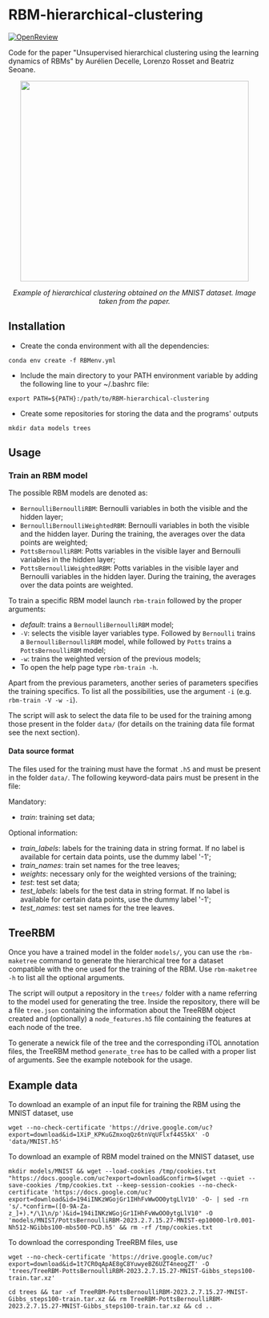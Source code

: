 # RBM-hierarchical-clustering
[![OpenReview](https://img.shields.io/badge/arXiv-2302.01851-red.svg)](https://openreview.net/forum?id=uXkfPvjYeM)

Code for the paper "Unsupervised hierarchical clustering using the learning dynamics of RBMs" by Aurélien Decelle, Lorenzo Rosset and Beatriz Seoane.

<p align="center">
<image src="/images/tree-MNIST.png" width=456 height=400/>
<p align="center">
<em>Example of hierarchical clustering obtained on the MNIST dataset. Image taken from the paper.</em>
</p>
</p>

## Installation
- Create the conda environment with all the dependencies: 
```
conda env create -f RBMenv.yml
```

- Include the main directory to your PATH environment variable by adding the following line to your ~/.bashrc file:
```
export PATH=${PATH}:/path/to/RBM-hierarchical-clustering
```

- Create some repositories for storing the data and the programs' outputs
```
mkdir data models trees
```

## Usage

### Train an RBM model
The possible RBM models are denoted as:
- `BernoulliBernoulliRBM`: Bernoulli variables in both the visible and the hidden layer;
- `BernoulliBernoulliWeightedRBM`: Bernoulli variables in both the visible and the hidden layer. During the training, the averages over the data points are weighted;
- `PottsBernoulliRBM`: Potts variables in the visible layer and Bernoulli variables in the hidden layer;
- `PottsBernoulliWeightedRBM`: Potts variables in the visible layer and Bernoulli variables in the hidden layer. During the training, the averages over the data points are weighted.

To train a specific RBM model launch `rbm-train` followed by the proper arguments:
- *default*: trains a `BernoulliBernoulliRBM` model;
- `-V`: selects the visible layer variables type. Followed by `Bernoulli` trains a `BernoulliBernoulliRBM` model, while followed by `Potts` trains a `PottsBernoulliRBM` model;
- `-w`: trains the weighted version of the previous models;
- To open the help page type `rbm-train -h`.

Apart from the previous parameters, another series of parameters specifies the training specifics. To list all the possibilities, use the argument `-i` (e.g. `rbm-train -V -w -i`).

The script will ask to select the data file to be used for the training among those present in the folder `data/` (for details on the training data file format see the next section).

#### Data source format
The files used for the training must have the format `.h5` and must be present in the folder `data/`. The following keyword-data pairs must be present in the file:

Mandatory:
- *train*: training set data;

Optional information:
- *train_labels*: labels for the training data in string format. If no label is available for certain data points, use the dummy label '-1';
- *train_names*: train set names for the tree leaves;
- *weights*: necessary only for the weighted versions of the training;
- *test*: test set data;
- *test_labels*: labels for the test data in string format. If no label is available for certain data points, use the dummy label '-1';
- *test_names*: test set names for the tree leaves.

## TreeRBM
Once you have a trained model in the folder `models/`, you can use the `rbm-maketree` command to generate the hierarchical tree for a dataset compatible with the one used for the training of the RBM. Use `rbm-maketree -h` to list all the optional arguments.

The script will output a repository in the `trees/` folder with a name referring to the model used for generating the tree. Inside the repository, there will be a file `tree.json` containing the information about the TreeRBM object created and (optionally) a `node_features.h5` file containing the features at each node of the tree.

To generate a newick file of the tree and the corresponding iTOL annotation files, the TreeRBM method `generate_tree` has to be called with a proper list of arguments. See the example notebook for the usage.

## Example data
To download an example of an input file for training the RBM using the MNIST dataset, use
```
wget --no-check-certificate 'https://drive.google.com/uc?export=download&id=1XiP_KPKuGZmxoqQz6tnVqUFlxf44S5kX' -O 'data/MNIST.h5'
```

To download an example of RBM model trained on the MNIST dataset, use
```
mkdir models/MNIST && wget --load-cookies /tmp/cookies.txt "https://docs.google.com/uc?export=download&confirm=$(wget --quiet --save-cookies /tmp/cookies.txt --keep-session-cookies --no-check-certificate 'https://docs.google.com/uc?export=download&id=194iINKzWGojGr1IHhFvWwOO0ytgLlV10' -O- | sed -rn 's/.*confirm=([0-9A-Za-z_]+).*/\1\n/p')&id=194iINKzWGojGr1IHhFvWwOO0ytgLlV10" -O 'models/MNIST/PottsBernoulliRBM-2023.2.7.15.27-MNIST-ep10000-lr0.001-Nh512-NGibbs100-mbs500-PCD.h5' && rm -rf /tmp/cookies.txt
```

To download the corresponding TreeRBM files, use
```
wget --no-check-certificate 'https://drive.google.com/uc?export=download&id=1t7CR0qApAE8gC8YuwyeBZ6UZT4neogZT' -O 'trees/TreeRBM-PottsBernoulliRBM-2023.2.7.15.27-MNIST-Gibbs_steps100-train.tar.xz'
```
```
cd trees && tar -xf TreeRBM-PottsBernoulliRBM-2023.2.7.15.27-MNIST-Gibbs_steps100-train.tar.xz && rm TreeRBM-PottsBernoulliRBM-2023.2.7.15.27-MNIST-Gibbs_steps100-train.tar.xz && cd ..
```
